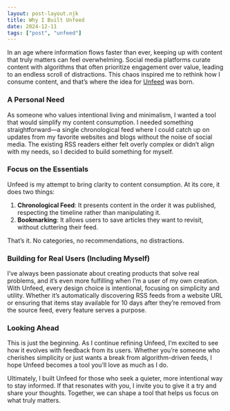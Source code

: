 ```yaml
---
layout: post-layout.njk
title: Why I Built Unfeed
date: 2024-12-11
tags: ["post", "unfeed"]
---
```


In an age where information flows faster than ever, keeping up with content that truly matters can feel overwhelming. Social media platforms curate content with algorithms that often prioritize engagement over value, leading to an endless scroll of distractions. This chaos inspired me to rethink how I consume content, and that’s where the idea for [Unfeed](https://unfeed.net) was born.

### A Personal Need

As someone who values intentional living and minimalism, I wanted a tool that would simplify my content consumption. I needed something straightforward—a single chronological feed where I could catch up on updates from my favorite websites and blogs without the noise of social media. The existing RSS readers either felt overly complex or didn’t align with my needs, so I decided to build something for myself.

### Focus on the Essentials

Unfeed is my attempt to bring clarity to content consumption. At its core, it does two things:

1. **Chronological Feed**: It presents content in the order it was published, respecting the timeline rather than manipulating it.
2. **Bookmarking**: It allows users to save articles they want to revisit, without cluttering their feed.

That’s it. No categories, no recommendations, no distractions.

### Building for Real Users (Including Myself)

I’ve always been passionate about creating products that solve real problems, and it’s even more fulfilling when I’m a user of my own creation. With Unfeed, every design choice is intentional, focusing on simplicity and utility. Whether it’s automatically discovering RSS feeds from a website URL or ensuring that items stay available for 10 days after they’re removed from the source feed, every feature serves a purpose.

### Looking Ahead

This is just the beginning. As I continue refining Unfeed, I’m excited to see how it evolves with feedback from its users. Whether you’re someone who cherishes simplicity or just wants a break from algorithm-driven feeds, I hope Unfeed becomes a tool you’ll love as much as I do.

Ultimately, I built Unfeed for those who seek a quieter, more intentional way to stay informed. If that resonates with you, I invite you to give it a try and share your thoughts. Together, we can shape a tool that helps us focus on what truly matters.
